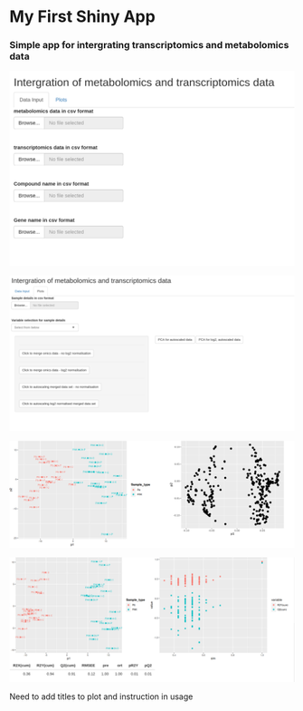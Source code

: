 # My First Shiny App

### Simple app for intergrating transcriptomics and metabolomics data

![image](https://github.com/flolai/MSc_shiny/blob/master/Front_page.png?raw=true)

![image](https://github.com/flolai/MSc_shiny/blob/master/plot_area.png?raw=true)

![image](https://github.com/flolai/MSc_shiny/blob/master/PCA.png?raw=true)

![image](https://github.com/flolai/MSc_shiny/blob/master/OPLSDA.png?raw=true)

Need to add titles to plot and instruction in usage